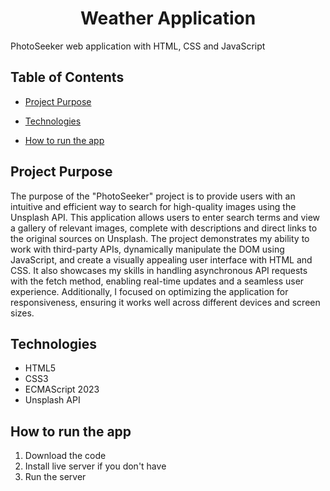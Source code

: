 <h1 align="center">Weather Application</h1>

PhotoSeeker web application with HTML, CSS and JavaScript

## Table of Contents

- [Project Purpose](#project-purpose)
- [Technologies](#technologies)

- [How to run the app](#how-to-run-the-app)

## Project Purpose

The purpose of the "PhotoSeeker" project is to provide users with an intuitive and efficient way to search for high-quality images using the Unsplash API. This application allows users to enter search terms and view a gallery of relevant images, complete with descriptions and direct links to the original sources on Unsplash. The project demonstrates my ability to work with third-party APIs, dynamically manipulate the DOM using JavaScript, and create a visually appealing user interface with HTML and CSS. It also showcases my skills in handling asynchronous API requests with the fetch method, enabling real-time updates and a seamless user experience. Additionally, I focused on optimizing the application for responsiveness, ensuring it works well across different devices and screen sizes.

## Technologies

- HTML5
- CSS3
- ECMAScript 2023
- Unsplash API

## How to run the app

1. Download the code
2. Install live server if you don't have
3. Run the server
